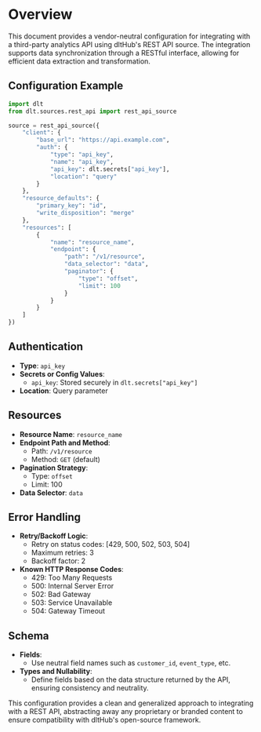 # Overview

This document provides a vendor-neutral configuration for integrating with a third-party analytics API using dltHub's REST API source. The integration supports data synchronization through a RESTful interface, allowing for efficient data extraction and transformation.

## Configuration Example

```python
import dlt
from dlt.sources.rest_api import rest_api_source

source = rest_api_source({
    "client": {
        "base_url": "https://api.example.com",
        "auth": {
            "type": "api_key",
            "name": "api_key",
            "api_key": dlt.secrets["api_key"],
            "location": "query"
        }
    },
    "resource_defaults": {
        "primary_key": "id",
        "write_disposition": "merge"
    },
    "resources": [
        {
            "name": "resource_name",
            "endpoint": {
                "path": "/v1/resource",
                "data_selector": "data",
                "paginator": {
                    "type": "offset",
                    "limit": 100
                }
            }
        }
    ]
})
```

## Authentication

- **Type**: `api_key`
- **Secrets or Config Values**: 
  - `api_key`: Stored securely in `dlt.secrets["api_key"]`
- **Location**: Query parameter

## Resources

- **Resource Name**: `resource_name`
- **Endpoint Path and Method**: 
  - Path: `/v1/resource`
  - Method: `GET` (default)
- **Pagination Strategy**: 
  - Type: `offset`
  - Limit: 100
- **Data Selector**: `data`

## Error Handling

- **Retry/Backoff Logic**: 
  - Retry on status codes: [429, 500, 502, 503, 504]
  - Maximum retries: 3
  - Backoff factor: 2
- **Known HTTP Response Codes**: 
  - 429: Too Many Requests
  - 500: Internal Server Error
  - 502: Bad Gateway
  - 503: Service Unavailable
  - 504: Gateway Timeout

## Schema

- **Fields**: 
  - Use neutral field names such as `customer_id`, `event_type`, etc.
- **Types and Nullability**: 
  - Define fields based on the data structure returned by the API, ensuring consistency and neutrality.

This configuration provides a clean and generalized approach to integrating with a REST API, abstracting away any proprietary or branded content to ensure compatibility with dltHub's open-source framework.
